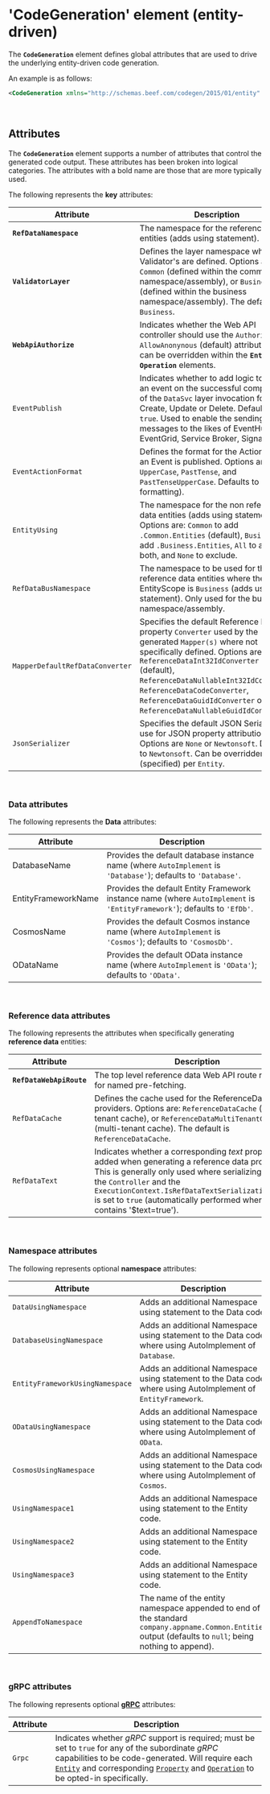 ﻿# 'CodeGeneration' element (entity-driven)

The **`CodeGeneration`** element defines global attributes that are used to drive the underlying entity-driven code generation. 

An example is as follows:

```xml
<CodeGeneration xmlns="http://schemas.beef.com/codegen/2015/01/entity" RefDataNamespace="Beef.Demo.Common.Entities">
```

<br>

## Attributes

The **`CodeGeneration`** element supports a number of attributes that control the generated code output. These attributes has been broken into logical categories. The attributes with a bold name are those that are more typically used.

The following represents the **key** attributes:

Attribute | Description
-|-
**`RefDataNamespace`** | The namespace for the reference data entities (adds using statement).
**`ValidatorLayer`** | Defines the layer namespace where the Validator's are defined. Options are: `Common` (defined within the common namespace/assembly), or `Business` (defined within the business namespace/assembly). The default is `Business`.
**`WebApiAuthorize`** | Indicates whether the Web API controller should use the `Authorize` or `AllowAnonynous` (default) attribute. This can be overridden within the **`Entity`** and **`Operation`** elements.
`EventPublish` | Indicates whether to add logic to publish an event on the successful completion of the `DataSvc` layer invocation for a Create, Update or Delete. Defaults to `true`. Used to enable the sending of messages to the likes of EventHub, EventGrid, Service Broker, SignalR, etc.
`EventActionFormat` | Defines the format for the Action when an Event is published. Options are: `UpperCase`, `PastTense`, and `PastTenseUpperCase`. Defaults to `null` (no formatting).
`EntityUsing` | The namespace for the non reference data entities (adds using statements). Options are: `Common` to add `.Common.Entities` (default), `Business` to add `.Business.Entities`, `All` to add both, and `None` to exclude.
`RefDataBusNamespace` | The namespace to be used for the reference data entities where the EntityScope is `Business` (adds using statement). Only used for the business namespace/assembly.
`MapperDefaultRefDataConverter` | Specifies the default Reference Data property `Converter` used by the generated `Mapper(s)` where not specifically defined. Options are: `ReferenceDataInt32IdConverter` (default),  `ReferenceDataNullableInt32IdConverter`, `ReferenceDataCodeConverter`, `ReferenceDataGuidIdConverter` or `ReferenceDataNullableGuidIdConverter`. 
`JsonSerializer` | Specifies the default JSON Serializer to use for JSON property attribution. Options are `None` or `Newtonsoft`. Defaults to `Newtonsoft`. Can be overridden (specified) per `Entity`.

<br>

### Data attributes

The following represents the **Data** attributes:

Attribute | Description
-|-
DatabaseName | Provides the default database instance name (where `AutoImplement` is `'Database'`); defaults to `'Database'`.
EntityFrameworkName | Provides the default Entity Framework instance name (where `AutoImplement` is `'EntityFramework'`); defaults to `'EfDb'`.
CosmosName | Provides the default Cosmos instance name (where `AutoImplement` is `'Cosmos'`); defaults to `'CosmosDb'`.
ODataName | Provides the default OData instance name (where `AutoImplement` is `'OData'`); defaults to `'OData'`.

<br/>

### Reference data attributes

The following represents the attributes when specifically generating **reference data** entities:

Attribute | Description
-|-
**`RefDataWebApiRoute`** | The top level reference data Web API route required for named pre-fetching.
`RefDataCache` | Defines the cache used for the ReferenceData providers. Options are: `ReferenceDataCache` (single-tenant cache), or `ReferenceDataMultiTenantCache` (multi-tenant cache). The default is `ReferenceDataCache`.
`RefDataText` | Indicates whether a corresponding *text* property is added when generating a reference data propety. This is generally only used where serializing within the `Controller` and the `ExecutionContext.IsRefDataTextSerializationEnabled` is set to `true` (automatically performed where url contains '$text=true').

<br/>

### Namespace attributes

The following represents optional **namespace** attributes:

Attribute | Description
-|-
`DataUsingNamespace` | Adds an additional Namespace using statement to the Data code.
`DatabaseUsingNamespace` | Adds an additional Namespace using statement to the Data code where using AutoImplement of `Database`.
`EntityFrameworkUsingNamespace` | Adds an additional Namespace using statement to the Data code where using AutoImplement of `EntityFramework`.
`ODataUsingNamespace` | Adds an additional Namespace using statement to the Data code where using AutoImplement of `OData`.
`CosmosUsingNamespace` | Adds an additional Namespace using statement to the Data code where using AutoImplement of `Cosmos`.
`UsingNamespace1` | Adds an additional Namespace using statement to the Entity code.
`UsingNamespace2` | Adds an additional Namespace using statement to the Entity code.
`UsingNamespace3` | Adds an additional Namespace using statement to the Entity code.
`AppendToNamespace` | The name of the entity namespace appended to end of the standard `company.appname.Common.Entities` output (defaults to `null`; being nothing to append).

<br/>

### gRPC attributes

The following represents optional **[gRPC](../src/Beef.Grpc/README.md)** attributes:

Attribute | Description
-|-
`Grpc` | Indicates whether _gRPC_ support is required; must be set to `true` for any of the subordinate _gRPC_ capabilities to be code-generated. Will require each [`Entity`](./Entity-Entity-element.md) and corresponding [`Property`](./Entity-Property-element.md) and [`Operation`](./Entity-Operation-element.md) to be opted-in specifically.
